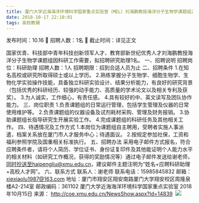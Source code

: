 ```yaml
---
title: 厦门大学近海海洋环境科学国家重点实验室（MEL）刘海鹏教授海洋分子生物学课题组2018年10月招聘1名研究助理
date: 2018-10-17 22:10:01
tags: 高校教辅
---
```

发布时间：10.16   🌟   招聘人数：1名   🌈   截止时间：详见正文
<!-- more -->
国家优青、科技部中青年科技创新领军人才、教育部新世纪优秀人才刘海鹏教授海洋分子生物学课题组因科研工作需要，拟招聘研究助理1名。
一、招聘说明
招聘岗位：科研助理
招聘人数：1人
招聘期限：招到合适人员为止
二、招聘条件
1.在知名高校或研究所取得硕士或以上学历。
2.熟练掌握分子生物学、细胞生物学、生物化学实验操作技能，具备独立科研实验设计、结果分析能力，有良好的研究背景（包括优秀的科研经历、较强的动手能力、高质量的学术论文以及相关专利及获奖）。
3.为人诚实，工作细心，有责任感。
4.具有较好的中、英文读写及团队协作能力。
三、岗位职责
1.负责课题组的日常运行管理，包括学生管理及仪器的日常使用维护等。
2.负责课题组的仪器设备及试剂耗材采购、管理及财务报销。
3.协助课题组长指导研究生开展实验工作。
4.完成课题组的科研任务及其他相关工作。
四、待遇情况及工作方式
1.本岗位为课题组自主聘用，受聘者实施人事派遣，档案关系放在厦门市人才服务中心；待遇面议。
2.按规定参加社保，工资和福利参照学院及国重相关标准执行。
五、招聘办法
采用电子邮件方式报名，符合应聘条件者，请将个人简历、学位证书、身份证复印件及其他能证明个人能力水平的相关材料（如研究工作概况，获得的奖励情况等）通过电子邮件发送给谢老师，同时抄送至haipengliu@xmu.edu.cn，建议邮件主题注明为“姓名+应聘科研助理+高校人才网”。
六、联系方式
联系人：谢老师
联系电话：15985845832
邮箱：xiexiaolu1987@163.com
地址：厦门市翔安区翔安南路厦门大学翔安校区周隆泉楼A2-214室
邮政编码：361102
厦门大学近海海洋环境科学国家重点实验室
2018年10月15日
来源：
http://coe.xmu.edu.cn/NewsShow.aspx?Id=14839
 ![](https://cdn.weiweiblog.cn/20181015134814.png)